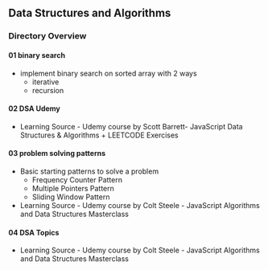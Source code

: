 ## Data Structures and Algorithms

### Directory Overview

#### 01 binary search
- implement binary search on sorted array with 2 ways
  - iterative
  - recursion

#### 02 DSA Udemy
- Learning Source - Udemy course by Scott Barrett- JavaScript Data Structures & Algorithms + LEETCODE Exercises

#### 03 problem solving patterns
- Basic starting patterns to solve a problem
  - Frequency Counter Pattern
  - Multiple Pointers Pattern
  - Sliding Window Pattern
- Learning Source - Udemy course by Colt Steele - JavaScript Algorithms and Data Structures Masterclass

#### 04 DSA Topics
- Learning Source - Udemy course by Colt Steele - JavaScript Algorithms and Data Structures Masterclass